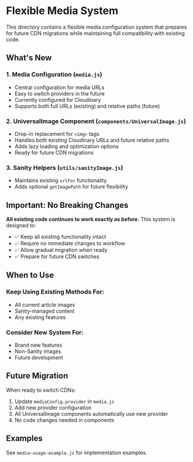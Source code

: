 # Flexible Media System

This directory contains a flexible media configuration system that prepares for future CDN migrations while maintaining full compatibility with existing code.

## What's New

### 1. Media Configuration (`media.js`)
- Central configuration for media URLs
- Easy to switch providers in the future
- Currently configured for Cloudinary
- Supports both full URLs (existing) and relative paths (future)

### 2. UniversalImage Component (`components/UniversalImage.js`)
- Drop-in replacement for `<img>` tags
- Handles both existing Cloudinary URLs and future relative paths
- Adds lazy loading and optimization options
- Ready for future CDN migrations

### 3. Sanity Helpers (`utils/sanityImage.js`)
- Maintains existing `urlFor` functionality
- Adds optional `getImagePath` for future flexibility

## Important: No Breaking Changes

**All existing code continues to work exactly as before.** This system is designed to:
- ✅ Keep all existing functionality intact
- ✅ Require no immediate changes to workflow
- ✅ Allow gradual migration when ready
- ✅ Prepare for future CDN switches

## When to Use

### Keep Using Existing Methods For:
- All current article images
- Sanity-managed content
- Any existing features

### Consider New System For:
- Brand new features
- Non-Sanity images
- Future development

## Future Migration

When ready to switch CDNs:
1. Update `mediaConfig.provider` in `media.js`
2. Add new provider configuration
3. All UniversalImage components automatically use new provider
4. No code changes needed in components

## Examples

See `media-usage-example.js` for implementation examples.